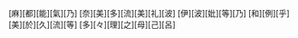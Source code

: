 [麻][都][能][氣][乃] [奈][美][多][流][美][礼][波] [伊][波][妣][等][乃] [和][例][乎][美][於][久][流][等] [多][々][理][之][母][己][呂]
